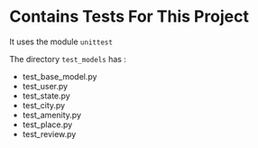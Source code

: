 # Contains Tests For This Project

It uses the module `unittest`

The directory `test_models` has :

* test_base_model.py
* test_user.py
* test_state.py
* test_city.py
* test_amenity.py
* test_place.py
* test_review.py

